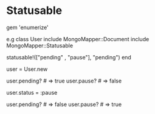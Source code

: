 Statusable
==========

gem 'enumerize'

e.g 
class User
  include MongoMapper::Document
  include MongoMapper::Statusable
  
  statusable!(["pending" , "pause"], "pending")
end


user = User.new

user.pending?   # => true
user.pause? # => false

user.status = :pause

user.pending?   # => false
user.pause? # => true

